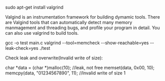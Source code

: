
sudo apt-get install valgrind

Valgind is an instrumentation framework for building dymamic tools.
There are Valgind tools that can automatically detect many memory manmagement and threading bugs,
and profile your program in detail. You can also use valgrind to build tools.


gcc -o test main.c
valgrind --tool=memcheck --show-reachable=yes --leak-check=yes ./test


Check leak and overwrite(Invalid write of size):

char *data = (char *)malloc(10);  //leak, not free
memset(data, 0x00, 10);
memcpy(data, "01234567890", 11);  //Invalid write of size 1
